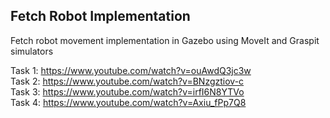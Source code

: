 ## Fetch Robot Implementation

Fetch robot movement implementation in Gazebo using MoveIt and Graspit simulators

Task 1: https://www.youtube.com/watch?v=ouAwdQ3jc3w<br />
Task 2: https://www.youtube.com/watch?v=BNzgztiov-c<br />
Task 3: https://www.youtube.com/watch?v=irfI6N8YTVo<br />
Task 4: https://www.youtube.com/watch?v=Axiu_fPp7Q8<br />




